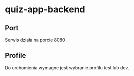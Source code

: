 # quiz-app-backend
## Port
Serwis działa na porcie 8080
## Profile
Do urchomienia wymagne jest wybranie profilu test lub dev.